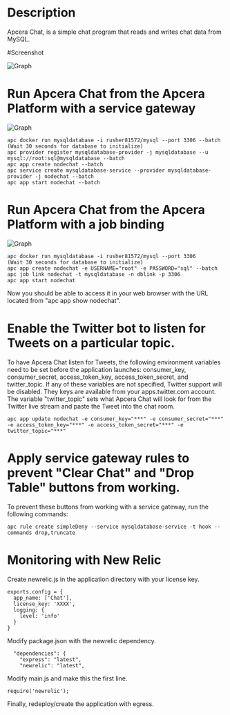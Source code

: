 # Description 
Apcera Chat, is a simple chat program that reads and writes chat data from MySQL.

#Screenshot

![Graph](https://raw.githubusercontent.com/apcera/sample-apps/issue9/nodechat.png)

# Run Apcera Chat from the Apcera Platform with a service gateway
![Graph](https://raw.githubusercontent.com/apcera/sample-apps/issue9/demo-node-chat/nodechat.png)
```
apc docker run mysqldatabase -i rusher81572/mysql --port 3306 --batch
(Wait 30 seconds for database to initialize)
apc provider register mysqldatabase-provider -j mysqldatabase --u mysql://root:sql@mysqldatabase --batch
apc app create nodechat --batch
apc service create mysqldatabase-service --provider mysqldatabase-provider -j nodechat --batch
apc app start nodechat --batch
```

# Run Apcera Chat from the Apcera Platform with a job binding
![Graph](https://raw.githubusercontent.com/apcera/sample-apps/issue9/demo-node-chat/joblink.png)
```
apc docker run mysqldatabase -i rusher81572/mysql --port 3306
(Wait 30 seconds for database to initialize)
apc app create nodechat -e USERNAME="root" -e PASSWORD="sql" --batch 
apc job link nodechat -t mysqldatabase -n dblink -p 3306
apc app start nodechat
```

Now you should be able to access it in your web browser with the URL located from "apc app show nodechat".

# Enable the Twitter bot to listen for Tweets on a particular topic.
To have Apcera Chat listen for Tweets, the following environment variables need to be set before the application launches: consumer_key, consumer_secret, access_token_key, access_token_secret, and twitter_topic. If any of these variables are not specified, Twitter support will be disabled. They keys are available from your apps.twitter.com account. The variable "twitter_topic" sets what Apcera Chat will look for from the Twitter live stream and paste the Tweet into the chat room.
```
apc app update nodechat -e consumer_key="***" -e consumer_secret="***" -e access_token_key="***" -e access_token_secret="***" -e twitter_topic="***"
```

# Apply service gateway rules to prevent "Clear Chat" and "Drop Table" buttons from working.
To prevent these buttons from working with a service gateway, run the following commands:

```
apc rule create simpleDeny --service mysqldatabase-service -t hook --commands drop,truncate
```

# Monitoring with New Relic
Create newrelic.js in the application directory with your license key.
```
exports.config = {
  app_name: ['Chat'],
  license_key: 'XXXX',
  logging: {
    level: 'info'
  }
}
```
Modify package.json with the newrelic dependency.
```
  "dependencies": {
    "express": "latest",
    "newrelic": "latest",
```
Modify main.js and make this the first line. 
```
require('newrelic');
```
Finally, redeploy/create the application with egress. 
